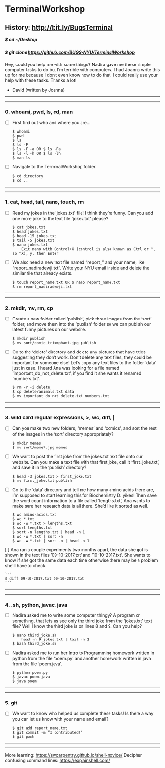 # TerminalWorkshop 
## History: http://bit.ly/BugsTerminal
##### $ cd ~/Desktop
##### $ git clone https://github.com/BUGS-NYU/TerminalWorkshop

Hey, could you help me with some things? Nadira gave me these simple computer tasks to do but I’m terrible with computers. I had Joanna write this up for me because I don’t even know how to do that. I could really use your help with these tasks. Thanks a lot! 
- David (written by Joanna)
____________________
____________________
### 0. whoami, pwd, ls, cd, man

- [ ] First find out who and where you are…

	```
	$ whoami
	$ pwd
	$ ls
	$ ls -F
	$ ls -F -a OR $ ls -Fa
	$ ls -l -h OR $ ls -lh
	$ man ls
	```

- [ ] Navigate to the TerminalWorkshop folder.

	```
	$ cd directory
	$ cd ..
	```
____________________
____________________
### 1. cat, head, tail, nano, touch, rm

- [ ] Read my jokes in the 'jokes.txt' file! I think they’re funny.
Can you add one more joke to the text file 'jokes.txt' please?

	```
	$ cat jokes.txt
	$ head jokes.txt
	$ head -15 jokes.txt
	$ tail -5 jokes.txt
	$ nano jokes.txt
		Exit nano with Control+X (control is also known as Ctrl or ^, so ^X), y, then Enter
	```

- [ ] We also need a new text file named “report_” and your name, like “report_nadiradewji.txt”.
Write your NYU email inside and delete the similar file that already exists.

	```
	$ touch report_name.txt OR $ nano report_name.txt
	$ rm report_nadiradewji.txt
	```
____________________
____________________
### 2. mkdir, mv, rm, cp

- [ ] Create a new folder called ‘publish’, pick three images from the ‘sort’ folder, and move them into the ‘publish’ folder so we can publish our latest funny pictures on our website.

	```
	$ mkdir publish
	$ mv sort/comic_triumphant.jpg publish
	```

- [ ] Go to the ‘delete’ directory and delete any pictures that have titles suggesting they don’t work. Don’t delete any text files, they could be important for someone else! Let’s copy any text files to the folder ‘data’ just in case. I heard Ana was looking for a file named ‘important_do_not_delete.txt’, if you find it she wants it renamed ‘numbers.txt’.

	```
	$ rm -r -i delete
	$ cp delete/animals.txt data
	$ mv important_do_not_delete.txt numbers.txt
	```
____________________
____________________
### 3. wild card regular expressions, >, wc, diff, |

- [ ] Can you make two new folders, ‘memes’ and ‘comics’, and sort the rest of the images in the ‘sort’ directory appropriately?

	```
	$ mkdir memes
	$ mv sort/meme*.jpg memes
	```

- [ ] We want to post the first joke from the jokes.txt text file onto our website. Can you make a text file with that first joke, call it ‘first_joke.txt’, and save it in the ‘publish’ directory?

	```
	$ head -3 jokes.txt > first_joke.txt
	$ mv first_joke.txt publish
	```

- [ ] Go to the ‘data’ directory and tell me how many amino acids there are, I’m supposed to start learning this for Biochemistry D: yikes! Then save the word count information to a file called ‘lengths.txt’, Ana wants to make sure her research data is all there. She’d like it sorted as well.

	```
	$ wc amino-acids.txt
	$ wc *.txt
	$ wc -w *.txt > lengths.txt
	$ sort lengths.txt
	$ sort -n lengths.txt | head -n 1
	$ wc -w *.txt | sort -n
	$ wc -w *.txt | sort -n | head -n 1
	```

[ ] Ana ran a couple experiments two months apart, the data she got is shown in the text files ’09-10-2017.txt’ and ’10-10-2017.txt’. She wants to know if she got the same data each time otherwise there may be a problem she’ll have to check.

	```
	$ diff 09-10-2017.txt 10-10-2017.txt
	```
____________________
____________________
### 4. .sh, python, javac, java

- [ ] Nadira asked me to write some computer thingy? A program or something, that lets us see only the third joke from the ‘jokes.txt’ text file? Well I know the third joke is on lines 8 and 9. Can you help?

	```
	$ nano third_joke.sh
		head -n 9 jokes.txt | tail -n 2
	$ bash third_joke.sh
	```

- [ ] Nadira asked me to run her Intro to Programming homework written in python from the file ‘poem.py’ and another homework written in java from the file ‘poem.java’.

	```
	$ python poem.py
	$ javac poem.java
	$ java poem
	```
____________________
____________________
### 5. git

- [ ] We want to know who helped us complete these tasks! Is there a way you can let us know with your name and email?

	```
	$ git add report_name.txt
	$ git commit -m “I contributed!”
	$ git push
	```
____________________
____________________
More learning: https://swcarpentry.github.io/shell-novice/
Decipher confusing command lines: https://explainshell.com/
